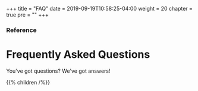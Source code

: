 +++
title = "FAQ"
date = 2019-09-19T10:58:25-04:00
weight = 20
chapter = true
pre = "<b></b>"
+++

### Reference

# Frequently Asked Questions

You've got questions? We've got answers!

{{% children  /%}}
